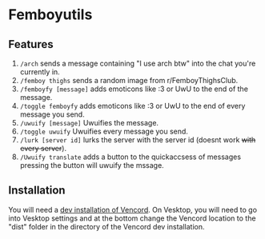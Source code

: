 # Femboyutils

## Features

1. `/arch` sends a message containing "I use arch btw" into the chat you're currently in.
2. `/femboy thighs` sends a random image from r/FemboyThighsClub.
3. `/femboyfy [message]` adds emoticons like :3 or UwU to the end of the message.
4. `/toggle femboyfy` adds emoticons like :3 or UwU to the end of every message you send.
5. `/uwuify [message]` Uwuifies the message.
6. `/toggle uwuify` Uwuifies every message you send.
7. `/lurk [server id]` lurks the server with the server id (doesnt work ~~with every server~~).
8. `/Uwuify translate` adds a button to the quickaccsess of messages pressing the button will uwuify the mssage.

## Installation

You will need a [dev installation of Vencord](https://github.com/Vendicated/Vencord/blob/main/docs/1_INSTALLING.md).
On Vesktop, you will need to go into Vesktop settings and at the bottom change the Vencord location to the "dist" folder in the directory of the Vencord dev installation.
